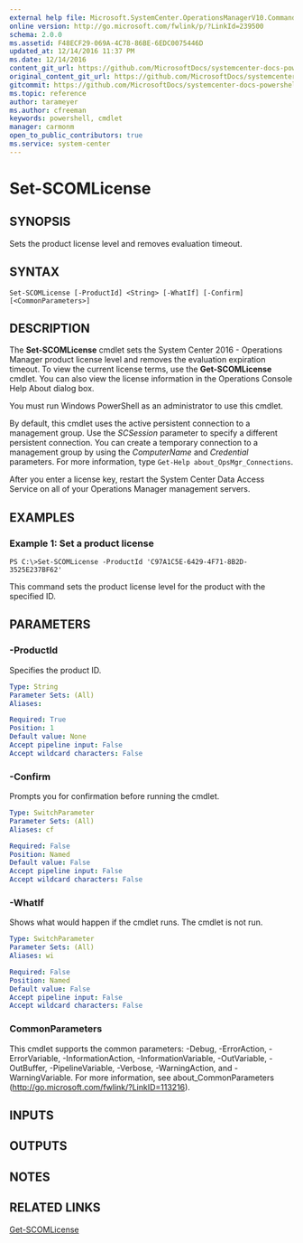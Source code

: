 ```yaml
---
external help file: Microsoft.SystemCenter.OperationsManagerV10.Commands.dll-Help.xml
online version: http://go.microsoft.com/fwlink/p/?LinkId=239500
schema: 2.0.0
ms.assetid: F48ECF29-069A-4C78-86BE-6EDC0075446D
updated_at: 12/14/2016 11:37 PM
ms.date: 12/14/2016
content_git_url: https://github.com/MicrosoftDocs/systemcenter-docs-powershell/blob/master/systemcenter-cmdlets/SystemCenter2016/OperationsManager/v1/Set-SCOMLicense.md
original_content_git_url: https://github.com/MicrosoftDocs/systemcenter-docs-powershell/blob/master/systemcenter-cmdlets/SystemCenter2016/OperationsManager/v1/Set-SCOMLicense.md
gitcommit: https://github.com/MicrosoftDocs/systemcenter-docs-powershell/blob/ddd0fefc9adaabb9394eb6c21b33370913d1830d/systemcenter-cmdlets/SystemCenter2016/OperationsManager/v1/Set-SCOMLicense.md
ms.topic: reference
author: tarameyer
ms.author: cfreeman
keywords: powershell, cmdlet
manager: carmonm
open_to_public_contributors: true
ms.service: system-center
---
```


# Set-SCOMLicense

## SYNOPSIS
Sets the product license level and removes evaluation timeout.

## SYNTAX

```
Set-SCOMLicense [-ProductId] <String> [-WhatIf] [-Confirm] [<CommonParameters>]
```

## DESCRIPTION
The **Set-SCOMLicense** cmdlet sets the System Center 2016 - Operations Manager product license level and removes the evaluation expiration timeout.
To view the current license terms, use the **Get-SCOMLicense** cmdlet.
You can also view the license information in the Operations Console Help About dialog box.

You must run Windows PowerShell as an administrator to use this cmdlet.

By default, this cmdlet uses the active persistent connection to a management group.
Use the *SCSession* parameter to specify a different persistent connection.
You can create a temporary connection to a management group by using the *ComputerName* and *Credential* parameters.
For more information, type `Get-Help about_OpsMgr_Connections`.

After you enter a license key, restart the System Center Data Access Service on all of your Operations Manager management servers.

## EXAMPLES

### Example 1: Set a product license
```
PS C:\>Set-SCOMLicense -ProductId 'C97A1C5E-6429-4F71-8B2D-3525E237BF62'
```

This command sets the product license level for the product with the specified ID.

## PARAMETERS

### -ProductId
Specifies the product ID.

```yaml
Type: String
Parameter Sets: (All)
Aliases: 

Required: True
Position: 1
Default value: None
Accept pipeline input: False
Accept wildcard characters: False
```

### -Confirm
Prompts you for confirmation before running the cmdlet.

```yaml
Type: SwitchParameter
Parameter Sets: (All)
Aliases: cf

Required: False
Position: Named
Default value: False
Accept pipeline input: False
Accept wildcard characters: False
```

### -WhatIf
Shows what would happen if the cmdlet runs.
The cmdlet is not run.

```yaml
Type: SwitchParameter
Parameter Sets: (All)
Aliases: wi

Required: False
Position: Named
Default value: False
Accept pipeline input: False
Accept wildcard characters: False
```

### CommonParameters
This cmdlet supports the common parameters: -Debug, -ErrorAction, -ErrorVariable, -InformationAction, -InformationVariable, -OutVariable, -OutBuffer, -PipelineVariable, -Verbose, -WarningAction, and -WarningVariable. For more information, see about_CommonParameters (http://go.microsoft.com/fwlink/?LinkID=113216).

## INPUTS

## OUTPUTS

## NOTES

## RELATED LINKS

[Get-SCOMLicense](xref:SystemCenter2016/OperationsManager/v1/Get-SCOMLicense.md)

